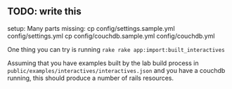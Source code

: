 ## TODO: write this ##

setup: Many parts missing:
cp config/settings.sample.yml config/settings.yml
cp config/couchdb.sample.yml config/couchdb.yml

One thing you can try is running `rake rake app:import:built_interactives`

Assuming that you have examples built by the lab build process in `public/examples/interactives/interactives.json` and you have a couchdb running, this should produce a number of rails resources.



